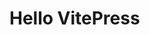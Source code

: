 <script setup>
import PreviewComponent from "../packages/components/preview/preview-component.vue"
</script>

# Hello VitePress

<preview-component/>